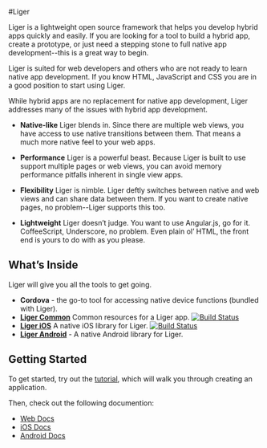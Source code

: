 #Liger

Liger is a lightweight open source framework that helps you develop hybrid apps quickly and easily. If you are looking for a tool to build a hybrid app, create a prototype, or just need a stepping stone to full native app development--this is a great way to begin.

Liger is suited for web developers and others who are not ready to learn native app development. If you know HTML, JavaScript and CSS you are in a good position to start using Liger.

While hybrid apps are no replacement for native app development, Liger addresses many of the issues with hybrid app development.

- **Native-like**
Liger blends in. Since there are multiple web views, you have access to use native transitions between them. That means a much more native feel to your web apps.

- **Performance**
Liger is a powerful beast. Because Liger is built to use support multiple pages or web views, you can avoid memory performance pitfalls inherent in single view apps.

- **Flexibility**
Liger is nimble. Liger deftly switches between native and web views and can share data between them.  If you want to create native pages, no problem--Liger supports this too.

- **Lightweight**
Liger doesn’t judge. You want to use Angular.js, go for it. CoffeeScript, Underscore, no problem. Even plain ol’ HTML, the front end is yours to do with as you please.

## What’s Inside
Liger will give you all the tools to get going.

- **Cordova** - the go-to tool for accessing native device functions (bundled with Liger).
- **[Liger Common](https://github.com/reachlocal/liger-common)** Common resources for a Liger app. [![Build Status](https://api.travis-ci.org/reachlocal/liger-common.png)](https://travis-ci.org/reachlocal/liger-common)
- **[Liger iOS](https://github.com/reachlocal/liger-ios)** A native iOS library for Liger. [![Build Status](https://api.travis-ci.org/reachlocal/liger-ios.png)](https://travis-ci.org/reachlocal/liger-ios)
- **[Liger Android](https://github.com/reachlocal/liger-android)** - A native Android library for Liger.

## Getting Started

To get started, try out the [tutorial](tutorial/1-getting-started.md), which will walk you through creating an application.

Then, check out the following documention:

* [Web Docs](web)
* [iOS Docs](ios)
* [Android Docs](android)
